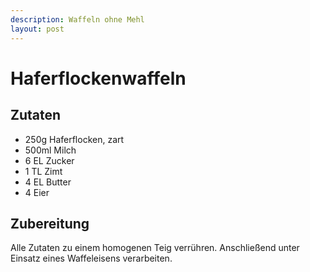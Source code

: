 ```yaml
---
description: Waffeln ohne Mehl
layout: post
---
```

# Haferflockenwaffeln

## Zutaten
- 250g Haferflocken, zart
- 500ml Milch
- 6 EL Zucker
- 1 TL Zimt
- 4 EL Butter
- 4	Eier

## Zubereitung
Alle Zutaten zu einem homogenen Teig verrühren. Anschließend unter Einsatz eines Waffeleisens verarbeiten.
